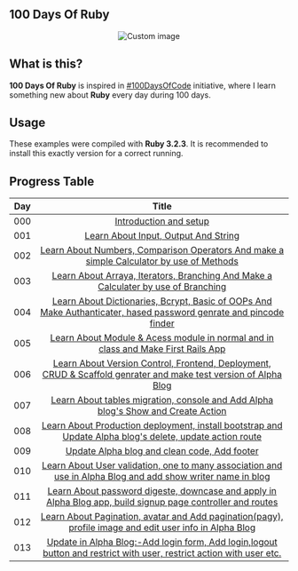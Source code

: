 ## 100 Days Of Ruby

<p align="center">
  <img src="https://raw.github.com/marcosvbras/100-days-of-ruby/master/images/ruby.png" alt="Custom image"/>
</p>

## What is this?

**100 Days Of Ruby** is inspired in [#100DaysOfCode](https://medium.freecodecamp.org/join-the-100daysofcode-556ddb4579e4) initiative, where I learn something new about **Ruby** every day during 100 days.


## Usage

These examples were compiled with **Ruby 3.2.3**. It is recommended to install this exactly version for a correct running.


## Progress Table


| Day | Title      |
| --- |:----------: |
| 000 | [Introduction and setup ](days0/setup.md) |
| 001 | [Learn About Input, Output And String ](days001) |
| 002 | [Learn About Numbers, Comparison Operators And make a simple Calculator by use of Methods](days002) |
| 003 | [Learn About Arraya, Iterators, Branching And Make a Calculater by use of Branching ](days003) |
| 004 | [Learn About Dictionaries, Bcrypt, Basic of OOPs And Make Authanticater, hased password genrate and pincode finder](days004) |
| 005 | [Learn About Module & Acess module in normal and in class and Make First Rails App ](days005) |
| 006 | [Learn About Version Control, Frontend, Deployment, CRUD & Scaffold genrater and make test version of Alpha Blog ](days006) |
| 007 | [Learn About tables migration, console and Add Alpha blog's Show and Create Action](days007) |
| 008 | [Learn About Production deployment, install bootstrap and Update Alpha blog's delete, update action route ](days008) |
| 009 | [Update Alpha blog and clean code, Add footer  ](https://github.com/ramgopalsiddh/100days_of_ruby/compare/be308f26b6023725d8d172cd42ec5c1f540f192f...74b9b3326e608bf5f91bfe13ba03ad5906ec2a4d) |
| 010 | [Learn About User validation, one to many association and use in Alpha Blog and add show writer name in blog ](https://github.com/ramgopalsiddh/100days_of_ruby/commits?author=ramgopalsiddh&since=2024-02-03&until=2024-02-03) |
| 011 | [Learn About password digeste, downcase  and apply in Alpha Blog app, build signup page controller and routes](https://github.com/ramgopalsiddh/100days_of_ruby/commits?author=ramgopalsiddh&since=2024-02-04&until=2024-02-04) |
| 012 | [Learn About Pagination, avatar and Add pagination(pagy), profile image and edit user info in Alpha Blog ](https://github.com/ramgopalsiddh/100days_of_ruby/commits?author=ramgopalsiddh&since=2024-02-05&until=2024-02-05) |
| 013 | [Update in Alpha Blog:-Add login form, Add login,logout button and restrict with user, restrict action with user etc.](https://github.com/ramgopalsiddh/100days_of_ruby/commits?author=ramgopalsiddh&since=2024-02-06&until=2024-02-06) |

